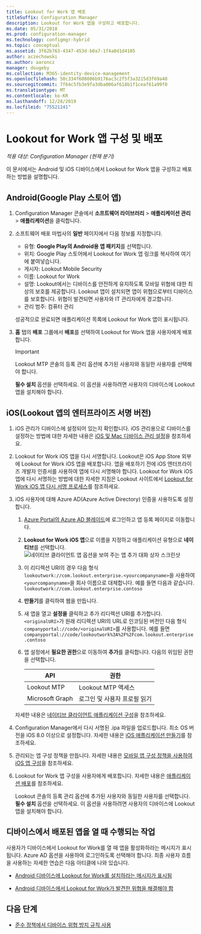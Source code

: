 ```yaml
---
title: Lookout for Work 앱 배포
titleSuffix: Configuration Manager
description: Lookout for Work 앱을 구성하고 배포합니다.
ms.date: 05/31/2018
ms.prod: configuration-manager
ms.technology: configmgr-hybrid
ms.topic: conceptual
ms.assetid: 3f62b763-4347-453d-b0a7-1f4a0d1d4105
author: aczechowski
ms.author: aaroncz
manager: dougeby
ms.collection: M365-identity-device-management
ms.openlocfilehash: 50c334f608086b9176ac3c2f5f3a3215d3f69a48
ms.sourcegitcommit: 7f64c5fb3e9fa3dba006af618b1f1ceaf61a99f0
ms.translationtype: MT
ms.contentlocale: ko-KR
ms.lasthandoff: 12/28/2019
ms.locfileid: "75521241"
---
```

# <a name="configure-and-deploy-lookout-for-work-apps"></a>Lookout for Work 앱 구성 및 배포

*적용 대상: Configuration Manager (현재 분기)*

이 문서에서는 Android 및 iOS 디바이스에서 Lookout for Work 앱을 구성하고 배포하는 방법을 설명합니다.



## <a name="android-google-play-store-app"></a>Android(Google Play 스토어 앱)
1.  Configuration Manager 콘솔에서 **소프트웨어 라이브러리** > **애플리케이션 관리** > **애플리케이션**을 클릭합니다.  

2.  소프트웨어 배포 마법사의 **일반** 페이지에서 다음 정보를 지정합니다.  
    - 유형: **Google Play의 Android용 앱 패키지**를 선택합니다.
    - 위치: Google Play 스토어에서 Lookout for Work 앱 링크를 복사하여 여기에 붙여넣습니다.
    - 게시자: Lookout Mobile Security
    - 이름: Lookout for Work
    - 설명: Lookout에서는 디바이스를 안전하게 유지하도록 모바일 위협에 대한 최상의 보호를 제공합니다. Lookout 앱이 설치되면 앱이 위협으로부터 디바이스를 보호합니다. 위협이 발견되면 사용자와 IT 관리자에게 경고합니다.
    - 관리 범주: 컴퓨터 관리  

    성공적으로 완료되면 애플리케이션 목록에 Lookout for Work 앱이 표시됩니다.  

3.  **홈** 탭의 **배포** 그룹에서 **배포**를 선택하여 Lookout for Work 앱을 사용자에게 배포합니다.   
    >[!IMPORTANT]  
    >Lookout MTP 콘솔의 등록 관리 옵션에 추가된 사용자와 동일한 사용자를 선택해야 합니다.  

    **필수 설치** 옵션을 선택하세요. 이 옵션을 사용하려면 사용자의 디바이스에 Lookout 앱을 설치해야 합니다.  



## <a name="ios-enterprise-signed-version-of-lookout-app"></a>iOS(Lookout 앱의 엔터프라이즈 서명 버전)

1. iOS 관리가 디바이스에 설정되어 있는지 확인합니다. iOS 관리용으로 디바이스를 설정하는 방법에 대한 자세한 내용은 [iOS 및 Mac 디바이스 관리 설정](/sccm/mdm/deploy-use/enroll-hybrid-ios-mac)을 참조하세요.  

2. Lookout for Work iOS 앱을 다시 서명합니다. Lookout은 iOS App Store 외부에 Lookout for Work iOS 앱을 배포합니다. 앱을 배포하기 전에 iOS 엔터프라이즈 개발자 인증서를 사용하여 앱에 다시 서명해야 합니다. Lookout for Work iOS 앱에 다시 서명하는 방법에 대한 자세한 지침은 Lookout 사이트에서 [Lookout for Work iOS 앱 다시 서명 프로세스](https://personal.support.lookout.com/hc/articles/114094038714)를 참조하세요.  

3. iOS 사용자에 대해 Azure AD(Azure Active Directory) 인증을 사용하도록 설정합니다.
   1.  [Azure Portal의 Azure AD 블레이드](https://portal.azure.com/#blade/Microsoft_AAD_IAM/ActiveDirectoryMenuBlade/Overview)에 로그인하고 앱 등록 페이지로 이동합니다.  
   2.  **Lookout for Work iOS 앱**으로 이름을 지정하고 애플리케이션 유형으로 **네이티브**를 선택합니다.  
   ![네이티브 클라이언트 앱 옵션을 보여 주는 앱 추가 대화 상자 스크린샷](media/aad-add-app-reg.png)

   3.  이 리디렉션 URI의 경우 다음 형식 `lookoutwork://com.lookout.enterprise.<yourcompanyname>`을 사용하여 `<yourcompanyname>`을 회사 이름으로 대체합니다. 예를 들면 다음과 같습니다. `lookoutwork://com.lookout.enterprise.contoso`
   4. **만들기**를 클릭하여 웹을 만듭니다. 
   5.  새 앱을 열고 **설정을** 클릭하고 추가 리디렉션 URI를 추가합니다. `<originalURI>`가 원래 리디렉션 URI의 URL로 인코딩된 버전인 다음 형식 `companyportal://code/<originalURI>`를 사용합니다. 예를 들면 `companyportal://code/lookoutwork%3A%2F%2Fcom.lookout.enterprise.contoso`
   6.  앱 설정에서 **필요한 권한**으로 이동하여 **추가**를 클릭합니다. 다음의 위임된 권한을 선택합니다.  

       | API  | 권한  |
       |---------|---------|
       | Lookout MTP     | Lookout MTP 액세스         |
       | Microsoft Graph     | 로그인 및 사용자 프로필 읽기        |  

   자세한 내용은 [네이티브 클라이언트 애플리케이션 구성](/azure/app-service/app-service-mobile-how-to-configure-active-directory-authentication#configure-a-native-client-application)을 참조하세요.  


4. Configuration Manager에서 다시 서명된 .ipa 파일을 업로드합니다. 최소 OS 버전을 iOS 8.0 이상으로 설정합니다. 자세한 내용은 [iOS 애플리케이션 만들기](/sccm/apps/get-started/creating-ios-applications)를 참조하세요.   


5. 관리되는 앱 구성 정책을 만듭니다. 자세한 내용은 [모바일 앱 구성 정책을 사용하여 iOS 앱 구성](/sccm/apps/deploy-use/configure-ios-apps-with-app-configuration-policies)을 참조하세요.  


6. Lookout for Work 앱 구성을 사용자에게 배포합니다. 자세한 내용은 [애플리케이션 배포](/sccm/apps/deploy-use/deploy-applications)를 참조하세요.  

   Lookout 콘솔의 등록 관리 옵션에 추가된 사용자와 동일한 사용자를 선택합니다. **필수 설치** 옵션을 선택하세요. 이 옵션을 사용하려면 사용자의 디바이스에 Lookout 앱을 설치해야 합니다.



## <a name="what-happens-when-the-deployed-app-is-opened-on-the-device"></a>디바이스에서 배포된 앱을 열 때 수행되는 작업

사용자가 디바이스에서 Lookout for Work를 열 때 앱을 활성화하라는 메시지가 표시됩니다. Azure AD 옵션을 사용하여 로그인하도록 선택해야 합니다. 최종 사용자 흐름을 사용하는 자세한 연습은 다음 아티클에 나와 있습니다.

- [Android 디바이스에 Lookout for Work를 설치하라는 메시지가 표시됨](/intune-user-help/you-are-prompted-to-install-lookout-for-work-android)

- [Android 디바이스에서 Lookout for Work가 발견한 위협을 해결해야 함](/intune-user-help/you-need-to-resolve-a-threat-found-by-lookout-for-work-android)



## <a name="next-steps"></a>다음 단계
- [준수 정책에서 디바이스 위협 방지 규칙 사용](enable-device-threat-protection-rule-compliance-policy.md)

